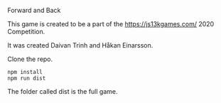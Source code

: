 Forward and Back

This game is created to be a part of the https://js13kgames.com/ 2020 Competition.

It was created Daivan Trinh and Håkan Einarsson.

Clone the repo.

`npm install`  
`npm run dist`

The folder called dist is the full game.
